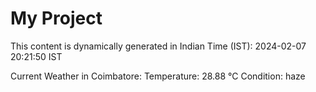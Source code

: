 # My Project

This content is dynamically generated in Indian Time (IST): 2024-02-07 20:21:50 IST


Current Weather in Coimbatore:
Temperature: 28.88 °C
Condition: haze
